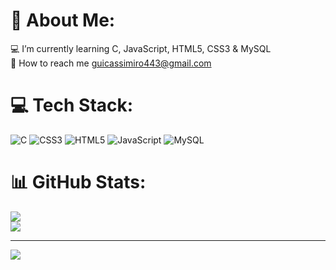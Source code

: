# 👻 About Me:
💻 I’m currently learning C, JavaScript, HTML5, CSS3 & MySQL<br>📧 How to reach me guicassimiro443@gmail.com


# 💻 Tech Stack:
![C](https://img.shields.io/badge/c-%2300599C.svg?style=for-the-badge&logo=c&logoColor=white) ![CSS3](https://img.shields.io/badge/css3-%231572B6.svg?style=for-the-badge&logo=css3&logoColor=white) ![HTML5](https://img.shields.io/badge/html5-%23E34F26.svg?style=for-the-badge&logo=html5&logoColor=white) ![JavaScript](https://img.shields.io/badge/javascript-%23323330.svg?style=for-the-badge&logo=javascript&logoColor=%23F7DF1E) ![MySQL](https://img.shields.io/badge/mysql-%2300f.svg?style=for-the-badge&logo=mysql&logoColor=white)
# 📊 GitHub Stats:
![](https://github-readme-stats.vercel.app/api?username=guilhermecso&theme=midnight-purple&hide_border=false&include_all_commits=true&count_private=false&layout=compact)<br/>
![](https://github-readme-stats.vercel.app/api/top-langs/?username=guilhermecso&theme=midnight-purple&hide_border=false&include_all_commits=true&count_private=false&layout=compact)

---
[![](https://visitcount.itsvg.in/api?id=guilhermecso&icon=2&color=12)](https://visitcount.itsvg.in)
